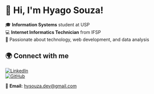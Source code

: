 # 👋 Hi, I'm Hyago Souza!  

🎓 **Information Systems** student at USP  
💻 **Internet Informatics Technician** from IFSP  
🚀 Passionate about technology, web development, and data analysis  

## 🌍 Connect with me  
[![LinkedIn](https://img.shields.io/badge/LinkedIn-000?style=for-the-badge&logo=linkedin&logoColor=0A66C2)](https://www.linkedin.com/in/hyago-souza/)  
[![GitHub](https://img.shields.io/badge/GitHub-000?style=for-the-badge&logo=github&logoColor=white)](https://github.com/souzahyago)  

📩 **Email:** hysouza.dev@gmail.com 

